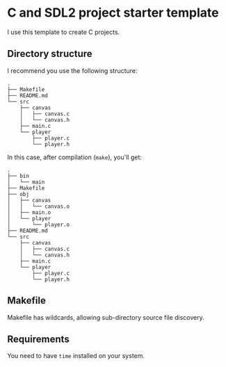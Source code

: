 # C and SDL2 project starter template
I use this template to create C projects.

## Directory structure
I recommend you use the following structure:

``` shell
.
├── Makefile
├── README.md
└── src
    ├── canvas
    │   ├── canvas.c
    │   └── canvas.h
    ├── main.c
    └── player
        ├── player.c
        └── player.h
```
In this case, after compilation (`make`), you'll get:

``` shell
.
├── bin
│   └── main
├── Makefile
├── obj
│   ├── canvas
│   │   └── canvas.o
│   ├── main.o
│   └── player
│       └── player.o
├── README.md
└── src
    ├── canvas
    │   ├── canvas.c
    │   └── canvas.h
    ├── main.c
    └── player
        ├── player.c
        └── player.h
```

## Makefile
Makefile has wildcards, allowing sub-directory source file discovery.

## Requirements
You need to have `time` installed on your system.
